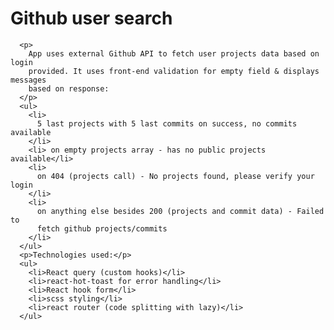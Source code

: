 # Github user search

      <p>
        App uses external Github API to fetch user projects data based on login
        provided. It uses front-end validation for empty field & displays messages
        based on response:
      </p>
      <ul>
        <li>
          5 last projects with 5 last commits on success, no commits available
        </li>
        <li> on empty projects array - has no public projects available</li>
        <li>
          on 404 (projects call) - No projects found, please verify your login
        </li>
        <li>
          on anything else besides 200 (projects and commit data) - Failed to
          fetch github projects/commits
        </li>
      </ul>
      <p>Technologies used:</p>
      <ul>
        <li>React query (custom hooks)</li>
        <li>react-hot-toast for error handling</li>
        <li>React hook form</li>
        <li>scss styling</li>
        <li>react router (code splitting with lazy)</li>
      </ul>
